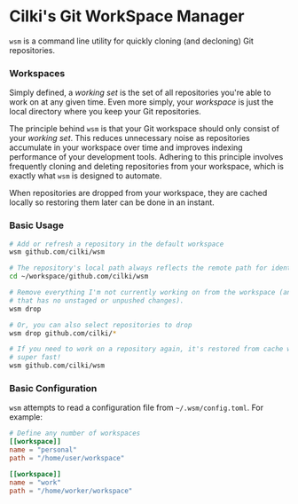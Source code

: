 # Cilki's Git WorkSpace Manager

`wsm` is a command line utility for quickly cloning (and decloning) Git repositories.

### Workspaces

Simply defined, a _working set_ is the set of all repositories you're able to work
on at any given time. Even more simply, your _workspace_ is just the local directory
where you keep your Git repositories.

The principle behind `wsm` is that your Git workspace should only consist of your
_working set_. This reduces unnecessary noise as repositories accumulate in your
workspace over time and improves indexing performance of your development tools.
Adhering to this principle involves frequently cloning and deleting repositories
from your workspace, which is exactly what `wsm` is designed to automate.

When repositories are dropped from your workspace, they are cached locally so
restoring them later can be done in an instant.

### Basic Usage

```sh
# Add or refresh a repository in the default workspace
wsm github.com/cilki/wsm

# The repository's local path always reflects the remote path for identifiability
cd ~/workspace/github.com/cilki/wsm

# Remove everything I'm not currently working on from the workspace (any repo
# that has no unstaged or unpushed changes).
wsm drop

# Or, you can also select repositories to drop
wsm drop github.com/cilki/*

# If you need to work on a repository again, it's restored from cache which is
# super fast!
wsm github.com/cilki/wsm
```

### Basic Configuration

`wsm` attempts to read a configuration file from `~/.wsm/config.toml`. For example:

```toml
# Define any number of workspaces
[[workspace]]
name = "personal"
path = "/home/user/workspace"

[[workspace]]
name = "work"
path = "/home/worker/workspace"
```

